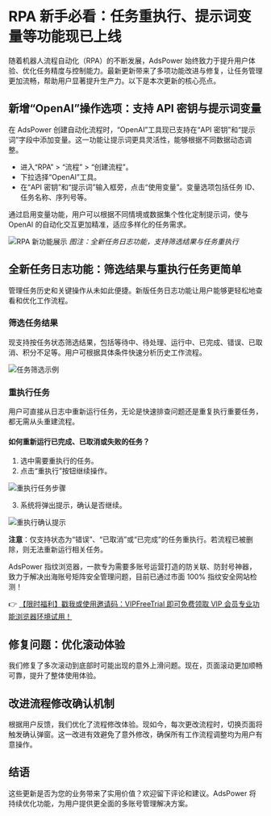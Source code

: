 # RPA 新手必看：任务重执行、提示词变量等功能现已上线

随着机器人流程自动化（RPA）的不断发展，AdsPower 始终致力于提升用户体验、优化任务精度与控制能力。最新更新带来了多项功能改进与修复，让任务管理更加流畅，帮助用户显著提升生产力。以下是本次更新的核心亮点。

## 新增“OpenAI”操作选项：支持 API 密钥与提示词变量

在 AdsPower 创建自动化流程时，“OpenAI”工具现已支持在“API 密钥”和“提示词”字段中添加变量。这一功能让提示词更具灵活性，能够根据不同数据动态调整。

- 进入“RPA” > “流程” > “创建流程”。
- 下拉选择“OpenAI”工具。
- 在“API 密钥”和“提示词”输入框旁，点击“使用变量”。变量选项包括任务 ID、任务名称、序列号等。

通过启用变量功能，用户可以根据不同情境或数据集个性化定制提示词，使与 OpenAI 的自动化交互更加精准，适应多样化的任务需求。

![RPA 新功能展示](https://198301.xyz/img/981717835.webp)
*图注：全新任务日志功能，支持筛选结果与任务重执行*

## 全新任务日志功能：筛选结果与重执行任务更简单

管理任务历史和关键操作从未如此便捷。新版任务日志功能让用户能够更轻松地查看和优化工作流程。

### 筛选任务结果
现支持按任务状态筛选结果，包括等待中、待处理、运行中、已完成、错误、已取消、积分不足等。用户可根据具体条件快速分析历史工作流程。

![任务筛选示例](https://198301.xyz/img/8611105724.webp)

### 重执行任务
用户可直接从日志中重新运行任务，无论是快速排查问题还是重复执行重要任务，都无需从头重建流程。

#### 如何重新运行已完成、已取消或失败的任务？
1. 选中需要重执行的任务。
2. 点击“重执行”按钮继续操作。

![重执行任务步骤](https://198301.xyz/img/38572887640.webp)

3. 系统将弹出提示，确认是否继续。

![重执行确认提示](https://198301.xyz/img/8957348325966.webp)

**注意**：仅支持状态为“错误”、“已取消”或“已完成”的任务重执行。若流程已被删除，则无法重新运行相关任务。

AdsPower 指纹浏览器，一款专为需要多账号运营打造的防关联、防封号神器，致力于解决出海账号矩阵安全管理问题，目前已通过市面 100% 指纹安全网站检测！

👉 [【限时福利】戳我或使用邀请码：VIPFreeTrial 即可免费领取 VIP 会员专业功能浏览器环境试用！](https://bit.ly/adspower_free)

## 修复问题：优化滚动体验

我们修复了多次滚动到底部时可能出现的意外上滑问题。现在，页面滚动更加顺畅可靠，提升了整体使用体验。

## 改进流程修改确认机制

根据用户反馈，我们优化了流程修改体验。现如今，每次更改流程时，切换页面将触发确认弹窗。这一改进有效避免了意外修改，确保所有工作流程调整均为用户有意操作。

## 结语

这些更新是否为您的业务带来了实用价值？欢迎留下评论和建议。AdsPower 将持续优化功能，为用户提供更全面的多账号管理解决方案。